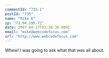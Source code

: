 ```yaml
---
commentId: "735-1"
postId: "735"
name: "Mike K"
ip: "72.94.195.72"
date: 2007-08-17T03:38:36.000Z
email: "mike@webcodefocus.com"
url: "http://www.webcodefocus.com"
---
```

<p>Whew! I was going to ask what that was all about.</p>